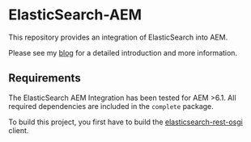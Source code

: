 # ElasticSearch-AEM

This repository provides an integration of ElasticSearch into AEM.

Please see my [blog](https://www.dev-eth0.de/blog/2017/01/18/elasticsearch-aem.html) for a detailed introduction and more information.

## Requirements

The ElasticSearch AEM Integration has been tested for AEM >6.1. All required dependencies are included in the `complete` package.

To build this project, you first have to build the [elasticsearch-rest-osgi](https://github.com/deveth0/elasticsearch-rest-osgi) client. 
